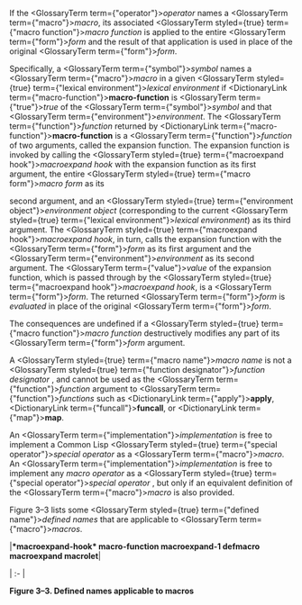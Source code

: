  



If the <GlossaryTerm  term={"operator"}><i>operator</i></GlossaryTerm> names a <GlossaryTerm  term={"macro"}><i>macro</i></GlossaryTerm>, its associated <GlossaryTerm styled={true} term={"macro function"}><i>macro function</i></GlossaryTerm> is applied to the entire <GlossaryTerm  term={"form"}><i>form</i></GlossaryTerm> and the result of that application is used in place of the original <GlossaryTerm  term={"form"}><i>form</i></GlossaryTerm>. 



Specifically, a <GlossaryTerm  term={"symbol"}><i>symbol</i></GlossaryTerm> names a <GlossaryTerm  term={"macro"}><i>macro</i></GlossaryTerm> in a given <GlossaryTerm styled={true} term={"lexical environment"}><i>lexical environment</i></GlossaryTerm> if <DictionaryLink  term={"macro-function"}><b>macro-function</b></DictionaryLink> is <GlossaryTerm  term={"true"}><i>true</i></GlossaryTerm> of the <GlossaryTerm  term={"symbol"}><i>symbol</i></GlossaryTerm> and that <GlossaryTerm  term={"environment"}><i>environment</i></GlossaryTerm>. The <GlossaryTerm  term={"function"}><i>function</i></GlossaryTerm> returned by <DictionaryLink  term={"macro-function"}><b>macro-function</b></DictionaryLink> is a <GlossaryTerm  term={"function"}><i>function</i></GlossaryTerm> of two arguments, called the expansion function. The expansion function is invoked by calling the <GlossaryTerm styled={true} term={"macroexpand hook"}><i>macroexpand hook</i></GlossaryTerm> with the expansion function as its first argument, the entire <GlossaryTerm styled={true} term={"macro form"}><i>macro form</i></GlossaryTerm> as its  







second argument, and an <GlossaryTerm styled={true} term={"environment object"}><i>environment object</i></GlossaryTerm> (corresponding to the current <GlossaryTerm styled={true} term={"lexical environment"}><i>lexical environment</i></GlossaryTerm>) as its third argument. The <GlossaryTerm styled={true} term={"macroexpand hook"}><i>macroexpand hook</i></GlossaryTerm>, in turn, calls the expansion function with the <GlossaryTerm  term={"form"}><i>form</i></GlossaryTerm> as its first argument and the <GlossaryTerm  term={"environment"}><i>environment</i></GlossaryTerm> as its second argument. The <GlossaryTerm  term={"value"}><i>value</i></GlossaryTerm> of the expansion function, which is passed through by the <GlossaryTerm styled={true} term={"macroexpand hook"}><i>macroexpand hook</i></GlossaryTerm>, is a <GlossaryTerm  term={"form"}><i>form</i></GlossaryTerm>. The returned <GlossaryTerm  term={"form"}><i>form</i></GlossaryTerm> is *evaluated* in place of the original <GlossaryTerm  term={"form"}><i>form</i></GlossaryTerm>. 



The consequences are undefined if a <GlossaryTerm styled={true} term={"macro function"}><i>macro function</i></GlossaryTerm> destructively modifies any part of its <GlossaryTerm  term={"form"}><i>form</i></GlossaryTerm> argument. 



A <GlossaryTerm styled={true} term={"macro name"}><i>macro name</i></GlossaryTerm> is not a <GlossaryTerm styled={true} term={"function designator"}><i>function designator</i></GlossaryTerm> , and cannot be used as the <GlossaryTerm  term={"function"}><i>function</i></GlossaryTerm> argument to <GlossaryTerm  term={"function"}><i>functions</i></GlossaryTerm> such as <DictionaryLink  term={"apply"}><b>apply</b></DictionaryLink>, <DictionaryLink  term={"funcall"}><b>funcall</b></DictionaryLink>, or <DictionaryLink  term={"map"}><b>map</b></DictionaryLink>. 



An <GlossaryTerm  term={"implementation"}><i>implementation</i></GlossaryTerm> is free to implement a Common Lisp <GlossaryTerm styled={true} term={"special operator"}><i>special operator</i></GlossaryTerm> as a <GlossaryTerm  term={"macro"}><i>macro</i></GlossaryTerm>. An <GlossaryTerm  term={"implementation"}><i>implementation</i></GlossaryTerm> is free to implement any *macro operator* as a <GlossaryTerm styled={true} term={"special operator"}><i>special operator</i></GlossaryTerm> , but only if an equivalent definition of the <GlossaryTerm  term={"macro"}><i>macro</i></GlossaryTerm> is also provided. 



Figure 3–3 lists some <GlossaryTerm styled={true} term={"defined name"}><i>defined names</i></GlossaryTerm> that are applicable to <GlossaryTerm  term={"macro"}><i>macros</i></GlossaryTerm>. 



|**\*macroexpand-hook\* macro-function macroexpand-1 defmacro macroexpand macrolet**|

| :- |





**Figure 3–3. Defined names applicable to macros** 



